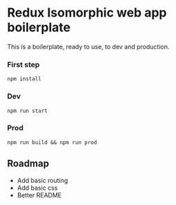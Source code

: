 # Redux Isomorphic web app boilerplate

This is a boilerplate, ready to use, to dev and production.

### First step

```
npm install
```

### Dev

```
npm run start
```

### Prod

```
npm run build && npm run prod
```

## Roadmap

* Add basic routing
* Add basic css
* Better README
